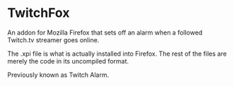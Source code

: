 # TwitchFox
An addon for Mozilla Firefox that sets off an alarm when a followed Twitch.tv streamer goes online.

The .xpi file is what is actually installed into Firefox. The rest of the files are merely the code in its uncompiled format.

Previously known as Twitch Alarm.
